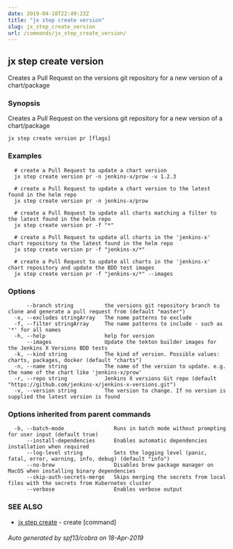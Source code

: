 ```yaml
---
date: 2019-04-18T22:49:23Z
title: "jx step create version"
slug: jx_step_create_version
url: /commands/jx_step_create_version/
---
```

## jx step create version

Creates a Pull Request on the versions git repository for a new version of a chart/package

### Synopsis

Creates a Pull Request on the versions git repository for a new version of a chart/package

```
jx step create version pr [flags]
```

### Examples

```
  # create a Pull Request to update a chart version
  jx step create version pr -n jenkins-x/prow -v 1.2.3
  
  # create a Pull Request to update a chart version to the latest found in the helm repo
  jx step create version pr -n jenkins-x/prow
  
  # create a Pull Request to update all charts matching a filter to the latest found in the helm repo
  jx step create version pr -f "*"
  
  # create a Pull Request to update all charts in the 'jenkins-x' chart repository to the latest found in the helm repo
  jx step create version pr -f "jenkins-x/*"
  
  # create a Pull Request to update all charts in the 'jenkins-x' chart repository and update the BDD test images
  jx step create version pr -f "jenkins-x/*" --images
```

### Options

```
      --branch string          the versions git repository branch to clone and generate a pull request from (default "master")
  -x, --excludes stringArray   The name patterns to exclude
  -f, --filter stringArray     The name patterns to include - such as '*' for all names
  -h, --help                   help for version
      --images                 Update the tekton builder images for the Jenkins X Versions BDD tests
  -k, --kind string            The kind of version. Possible values: charts, packages, docker (default "charts")
  -n, --name string            The name of the version to update. e.g. the name of the chart like 'jenkins-x/prow'
  -r, --repo string            Jenkins X versions Git repo (default "https://github.com/jenkins-x/jenkins-x-versions.git")
  -v, --version string         The version to change. If no version is supplied the latest version is found
```

### Options inherited from parent commands

```
  -b, --batch-mode                Runs in batch mode without prompting for user input (default true)
      --install-dependencies      Enables automatic dependencies installation when required
      --log-level string          Sets the logging level (panic, fatal, error, warning, info, debug) (default "info")
      --no-brew                   Disables brew package manager on MacOS when installing binary dependencies
      --skip-auth-secrets-merge   Skips merging the secrets from local files with the secrets from Kubernetes cluster
      --verbose                   Enables verbose output
```

### SEE ALSO

* [jx step create](/commands/jx_step_create/)	 - create [command]

###### Auto generated by spf13/cobra on 18-Apr-2019
